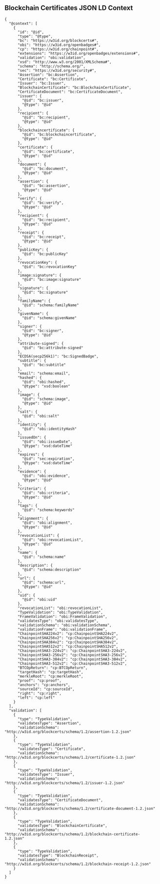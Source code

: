 ## Blockchain Certificates JSON LD Context

    {
      "@context": [
        {
          "id": "@id",
          "type": "@type",
          "bc": "https://w3id.org/blockcerts#",
          "obi": "https://w3id.org/openbadges#",
          "cp": "https://w3id.org/chainpoint#",
          "extensions": "https://w3id.org/openbadges/extensions#",
          "validation": "obi:validation",
          "xsd": "http://www.w3.org/2001/XMLSchema#",
          "schema": "http://schema.org/",
          "sec": "https://w3id.org/security#",
          "Assertion": "bc:Assertion",
          "Certificate": "bc:Certificate",
          "Issuer": "bc:Issuer",
          "BlockchainCertificate": "bc:BlockchainCertificate",
          "CertificateDocument": "bc:CertificateDocument",
          "issuer": {
            "@id": "bc:issuer",
            "@type": "@id"
          },
          "recipient": {
            "@id": "bc:recipient",
            "@type": "@id"
          },
          "blockchaincertificate": {
            "@id": "bc:blockchaincertificate",
            "@type": "@id"
          },
          "certificate": {
            "@id": "bc:certificate",
            "@type": "@id"
          },
          "document": {
            "@id": "bc:document",
            "@type": "@id"
          },
          "assertion": {
            "@id": "bc:assertion",
            "@type": "@id"
          },
          "verify": {
            "@id": "bc:verify",
            "@type": "@id"
          },
          "recipient": {
            "@id": "bc:recipient",
            "@type": "@id"
          },
          "receipt": {
            "@id": "bc:receipt",
            "@type": "@id"
          },
          "publicKey": {
            "@id": "bc:publicKey"
          },
          "revocationKey": {
            "@id": "bc:revocationKey"
          },
          "image:signature": {
            "@id": "bc:image:signature"
          },
          "signature": {
            "@id": "bc:signature"
          },
          "familyName": {
            "@id": "schema:familyName"
          },
          "givenName": {
            "@id": "schema:givenName"
          },
          "signer": {
            "@id": "bc:signer",
            "@type": "@id"
          },
          "attribute-signed": {
            "@id": "bc:attribute-signed"
          },
          "ECDSA(secp256k1)": "bc:SignedBadge",
          "subtitle": {
            "@id": "bc:subtitle"
          },
          "email": "schema:email",
          "hashed": {
            "@id": "obi:hashed",
            "@type": "xsd:boolean"
          },
          "image": {
            "@id": "schema:image",
            "@type": "@id"
          },
          "salt": {
            "@id": "obi:salt"
          },
          "identity": {
            "@id": "obi:identityHash"
          },
          "issuedOn": {
            "@id": "obi:issueDate",
            "@type": "xsd:dateTime"
          },
          "expires": {
            "@id": "sec:expiration",
            "@type": "xsd:dateTime"
          },
          "evidence": {
            "@id": "obi:evidence",
            "@type": "@id"
          },
          "criteria": {
            "@id": "obi:criteria",
            "@type": "@id"
          },
          "tags": {
            "@id": "schema:keywords"
          },
          "alignment": {
            "@id": "obi:alignment",
            "@type": "@id"
          },
          "revocationList": {
            "@id": "obi:revocationList",
            "@type": "@id"
          },
          "name": {
            "@id": "schema:name"
          },
          "description": {
            "@id": "schema:description"
          },
          "url": {
            "@id": "schema:url",
            "@type": "@id"
          },
          "uid": {
            "@id": "obi:uid"
          },
          "revocationList": "obi:revocationList",
          "TypeValidation": "obi:TypeValidation",
          "FrameValidation": "obi:FrameValidation",
          "validatesType": "obi:validatesType",
          "validationSchema": "obi:validationSchema",
          "validationFrame": "obi:validationFrame",
          "ChainpointSHA224v2": "cp:ChainpointSHA224v2",
          "ChainpointSHA256v2": "cp:ChainpointSHA256v2",
          "ChainpointSHA384v2": "cp:ChainpointSHA384v2",
          "ChainpointSHA512v2": "cp:ChainpointSHA512v2",
          "ChainpointSHA3-224v2": "cp:ChainpointSHA3-224v2",
          "ChainpointSHA3-256v2": "cp:ChainpointSHA3-256v2",
          "ChainpointSHA3-384v2": "cp:ChainpointSHA3-384v2",
          "ChainpointSHA3-512v2": "cp:ChainpointSHA3-512v2",
          "BTCOpReturn": "cp:BTCOpReturn",
          "targetHash": "cp:targetHash",
          "merkleRoot": "cp:merkleRoot",
          "proof": "cp:proof",
          "anchors": "cp:anchors",
          "sourceId": "cp:sourceId",
          "right": "cp:right",
          "left": "cp:left"
        }
      ],
      "validation": [
        {
          "type": "TypeValidation",
          "validatesType": "Assertion",
          "validationSchema": "http://w3id.org/blockcerts/schema/1.2/assertion-1.2.json"
        },
        {
          "type": "TypeValidation",
          "validatesType": "Certificate",
          "validationSchema": "http://w3id.org/blockcerts/schema/1.2/certificate-1.2.json"
        },
        {
          "type": "TypeValidation",
          "validatesType": "Issuer",
          "validationSchema": "http://w3id.org/blockcerts/schema/1.2/issuer-1.2.json"
        },
        {
          "type": "TypeValidation",
          "validatesType": "CertificateDocument",
          "validationSchema": "http://w3id.org/blockcerts/schema/1.2/certificate-document-1.2.json"
        },
        {
          "type": "TypeValidation",
          "validatesType": "BlockchainCertificate",
          "validationSchema": "http://w3id.org/blockcerts/schema/1.2/blockchain-certificate-1.2.json"
        },
        {
          "type": "TypeValidation",
          "validatesType": "BlockchainReceipt",
          "validationSchema": "http://w3id.org/blockcerts/schema/1.2/blockchain-receipt-1.2.json"
        }
      ]
    }
